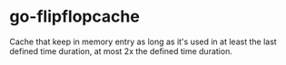 # go-flipflopcache
Cache that keep in memory entry as long as it's used in at least the last defined time duration, at most 2x the defined time duration. 
